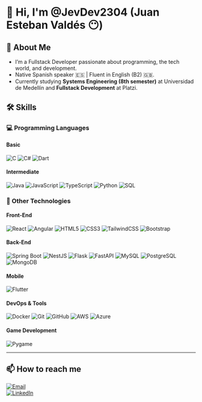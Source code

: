 # 👋 Hi, I'm @JevDev2304 (Juan Esteban Valdés 😶)

## 🚀 About Me
- I’m a Fullstack Developer passionate about programming, the tech world, and development.
- Native Spanish speaker 🇪🇸 | Fluent in English (B2) 🇬🇧.
- Currently studying **Systems Engineering (8th semester)** at Universidad de Medellín and **Fullstack Development** at Platzi.

## 🛠️ Skills

### 💻 Programming Languages

#### Basic  
![C](https://img.shields.io/badge/C-00599C?style=flat-square&logo=c&logoColor=white)  ![C#](https://img.shields.io/badge/C%23-239120?style=flat-square&logo=c-sharp&logoColor=white)  ![Dart](https://img.shields.io/badge/Dart-0175C2?style=flat-square&logo=dart&logoColor=white)

#### Intermediate  
![Java](https://img.shields.io/badge/Java-ED8B00?style=flat-square&logo=java&logoColor=white)  ![JavaScript](https://img.shields.io/badge/JavaScript-F7DF1E?style=flat-square&logo=javascript&logoColor=black)  ![TypeScript](https://img.shields.io/badge/TypeScript-3178C6?style=flat-square&logo=typescript&logoColor=white)  ![Python](https://img.shields.io/badge/Python-3776AB?style=flat-square&logo=python&logoColor=white)  ![SQL](https://img.shields.io/badge/SQL-4479A1?style=flat-square&logo=postgresql&logoColor=white)

### 🎨 Other Technologies

#### Front-End  
![React](https://img.shields.io/badge/React-61DAFB?style=flat-square&logo=react&logoColor=black)  ![Angular](https://img.shields.io/badge/Angular-DD0031?style=flat-square&logo=angular&logoColor=white)  ![HTML5](https://img.shields.io/badge/HTML5-E34F26?style=flat-square&logo=html5&logoColor=white)  ![CSS3](https://img.shields.io/badge/CSS3-1572B6?style=flat-square&logo=css3&logoColor=white)  ![TailwindCSS](https://img.shields.io/badge/TailwindCSS-06B6D4?style=flat-square&logo=tailwindcss&logoColor=white)  ![Bootstrap](https://img.shields.io/badge/Bootstrap-7952B3?style=flat-square&logo=bootstrap&logoColor=white)

#### Back-End  
![Spring Boot](https://img.shields.io/badge/Spring_Boot-6DB33F?style=flat-square&logo=spring-boot&logoColor=white)  ![NestJS](https://img.shields.io/badge/NestJS-E0234E?style=flat-square&logo=nestjs&logoColor=white)  ![Flask](https://img.shields.io/badge/Flask-000000?style=flat-square&logo=flask&logoColor=white)  ![FastAPI](https://img.shields.io/badge/FastAPI-009688?style=flat-square&logo=fastapi&logoColor=white)  ![MySQL](https://img.shields.io/badge/MySQL-4479A1?style=flat-square&logo=mysql&logoColor=white)  ![PostgreSQL](https://img.shields.io/badge/PostgreSQL-336791?style=flat-square&logo=postgresql&logoColor=white)  ![MongoDB](https://img.shields.io/badge/MongoDB-47A248?style=flat-square&logo=mongodb&logoColor=white)

#### Mobile  
![Flutter](https://img.shields.io/badge/Flutter-02569B?style=flat-square&logo=flutter&logoColor=white)

#### DevOps & Tools  
![Docker](https://img.shields.io/badge/Docker-2496ED?style=flat-square&logo=docker&logoColor=white)  ![Git](https://img.shields.io/badge/Git-F05032?style=flat-square&logo=git&logoColor=white)  ![GitHub](https://img.shields.io/badge/GitHub-181717?style=flat-square&logo=github&logoColor=white)  ![AWS](https://img.shields.io/badge/AWS-232F3E?style=flat-square&logo=amazonaws&logoColor=white)  ![Azure](https://img.shields.io/badge/Azure-0078D4?style=flat-square&logo=microsoft-azure&logoColor=white)

#### Game Development  
![Pygame](https://img.shields.io/badge/Pygame-3776AB?style=flat-square&logo=python&logoColor=white)

---

## 📫 How to reach me
[![Email](https://img.shields.io/badge/Email-jevojob%40gmail.com-DD0031?style=flat-square&logo=gmail&logoColor=white)](mailto:jevojob@gmail.com)  
[![LinkedIn](https://img.shields.io/badge/LinkedIn-Juan%20Esteban%20Valdés%20Ospina-0A66C2?style=flat-square&logo=linkedin&logoColor=white)](https://www.linkedin.com/in/juanesvaldesospina/)
